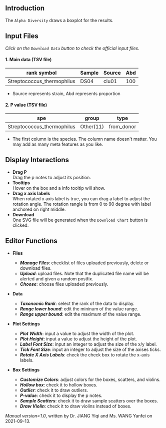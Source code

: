 ## Introduction
The `Alpha Diversity` draws a boxplot for the results. 

## Input Files
_Click on the `Download Data` button to check the official input files._

#### 1. Main data (TSV file)

| rank symbol |  Sample | Source | Abd |
|---|---|---|---|
| Streptococcus_thermophilus  | DS04  | clu01 | 100 |

- Source represents strain, Abd represents proportion

#### 2. P value (TSV file)

| spe |  group | type |
|---|---|---|
| Streptococcus_thermophilus  | Other(11)  | from_donor |

- The first column is the species. The column name doesn't matter. You may add as many meta features as you like.

## Display Interactions

- **Drag P**<br/>
  Drag the p notes to adjust its position.
- **Tooltips**<br/>
  Hover on the box and a info tooltip will show.
- **Drag x axis labels**<br/>
  When rotated x axis label is true, you can drag a label to adjust the rotation angle. The rotation rangle is from 0 to 90 degree with label anchored on right middle.
- **Download**<br/>
  One SVG file will be generated when the `Download Chart` button is clicked.

## Editor Functions

- **Files**
  - __*Manage Files*__: checklist of files uploaded previously, delete or download files.
  - __*Upload*__: upload files. Note that the duplicated file name will be alerted and given a random postfix.
  - __*Choose*__: choose files uploaded previously. 

- **Data**
  - __*Taxonomic Rank*__: select the rank of the data to display.
  - __*Range lower bound*__: edit the mininum of the value range.
  - __*Range upper bound*__: edit the maximum of the value range.


- **Plot Settings**
  - __*Plot Width*__: input a value to adjust the width of the plot.
  - __*Plot Height*__: input a value to adjust the height of the plot.
  - __*Label Font Size*__: input an integer to adjust the size of the x/y label.
  - __*Tick Font Size*__: input an integer to adjust the size of the axises ticks.
  - __*Rotate X Axis Labels*__: check the check box to rotate the x-axis labels.


- **Box Settings**
  - __*Customize Colors*__: adjust colors for the boxes, scatters, and violins.
  - __*Hollow box*__: check it to hollow boxes.
  - __*Outlier*__: check it to draw outliers.
  - __*P-value*__: check it to display the p notes.
  - __*Sample Scatters*__: check it to draw sample scatters over the boxes.
  - __*Draw Violin*__: check it to draw violins instead of boxes.


*Manual version=1.0*, written by Dr. JIANG Yiqi and Ms. WANG Yanfei on 2021-09-13.